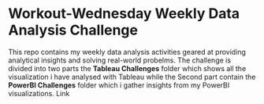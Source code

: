 # Workout-Wednesday Weekly Data Analysis Challenge
This repo contains my weekly data analysis activities geared at providing analytical insights and solving real-world probelms.
The challenge is divided into two parts the **Tableau Challenges** folder which shows all the visualization i have analysed with Tableau while the Second part contain the **PowerBI Challenges** folder which i gather insights from my PowerBI visualizations.
Link
